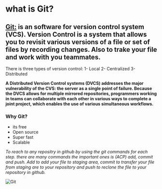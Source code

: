 # what is Git?

## [Git:](#Git.md) is an software for version control system (VCS). Version Control is a system that allows you to revisit various versions of a file or set of files by recording changes. Also to trake your file and work with you teammates.

There is three types of version control: 
1- Local
2- Centralized 
3- Distributed

**A Distributed Version Control systems (DVCS) addresses the major vulnerability of the CVS: the server as a single point of failure. Because the DVCS allows for multiple mirrored repositories, programmers working in teams can collaborate with each other in various ways to complete a joint project, which enables the use of various simultaneous workflows.**

### Why Git?

- its free
- Open source
- Super fast
- Scalable

*To reach to any repositry in github by using the git commands for each step. there are many commands the important ones is (ACP) add, commit and push. Add to add your file to staging area, commit to transfer your file from staging are to your repository and push to reclone the file to your repository in github.*

![Git](https://blog.udemy.com/wp-content/uploads/2015/08/image036.png)
